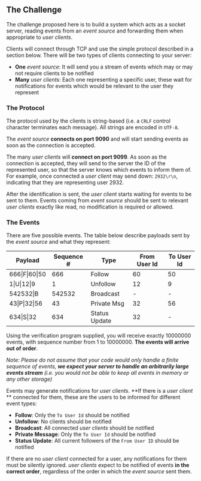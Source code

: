 ## The Challenge
The challenge proposed here is to build a system which acts as a socket
server, reading events from an *event source* and forwarding them when
appropriate to *user clients*.

Clients will connect through TCP and use the simple protocol described in a
section below. There will be two types of clients connecting to your server:

- **One** *event source*: It will send you a
stream of events which may or may not require clients to be notified
- **Many** *user clients*: Each one representing a specific user,
these wait for notifications for events which would be relevant to the
user they represent

### The Protocol
The protocol used by the clients is string-based (i.e. a `CRLF` control
character terminates each message). All strings are encoded in `UTF-8`.

The *event source* **connects on port 9090** and will start sending
events as soon as the connection is accepted.

The many *user clients* will **connect on port 9099**. As soon
as the connection is accepted, they will send to the server the ID of
the represented user, so that the server knows which events to
inform them of. For example, once connected a *user client* may send down:
`2932\r\n`, indicating that they are representing user 2932.

After the identification is sent, the *user client* starts waiting for
events to be sent to them. Events coming from *event source* should be
sent to relevant *user clients* exactly like read, no modification is
required or allowed.

### The Events
There are five possible events. The table below describe payloads
sent by the *event source* and what they represent:

| Payload       | Sequence #| Type         | From User Id | To User Id |
|---------------|-----------|--------------|--------------|------------|
|666\|F\|60\|50 | 666       | Follow       | 60           | 50         |
|1\|U\|12\|9    | 1         | Unfollow     | 12           | 9          |
|542532\|B      | 542532    | Broadcast    | -            | -          |
|43\|P\|32\|56  | 43        | Private Msg  | 32           | 56         |
|634\|S\|32     | 634       | Status Update| 32           | -          |

Using the verification program supplied, you will receive exactly 10000000 events,
with sequence number from 1 to 10000000. **The events will arrive out of order**.

*Note: Please do not assume that your code would only handle a finite sequence
of events, **we expect your server to handle an arbitrarily large events stream**
(i.e. you would not be able to keep all events in memory or any other storage)*

Events may generate notifications for *user clients*. **If there is a
*user client* ** connected for them, these are the users to be
informed for different event types:

* **Follow**: Only the `To User Id` should be notified
* **Unfollow**: No clients should be notified
* **Broadcast**: All connected *user clients* should be notified
* **Private Message**: Only the `To User Id` should be notified
* **Status Update**: All current followers of the `From User ID` should be notified

If there are no *user client* connected for a user, any notifications
for them must be silently ignored. *user clients* expect to be notified of
events **in the correct order**, regardless of the order in which the
*event source* sent them.
